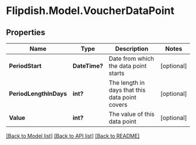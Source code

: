 # Flipdish.Model.VoucherDataPoint
## Properties

Name | Type | Description | Notes
------------ | ------------- | ------------- | -------------
**PeriodStart** | **DateTime?** | Date from which the data point starts | [optional] 
**PeriodLengthInDays** | **int?** | The length in days that this data point covers | [optional] 
**Value** | **int?** | The value of this data point | [optional] 

[[Back to Model list]](../README.md#documentation-for-models) [[Back to API list]](../README.md#documentation-for-api-endpoints) [[Back to README]](../README.md)

